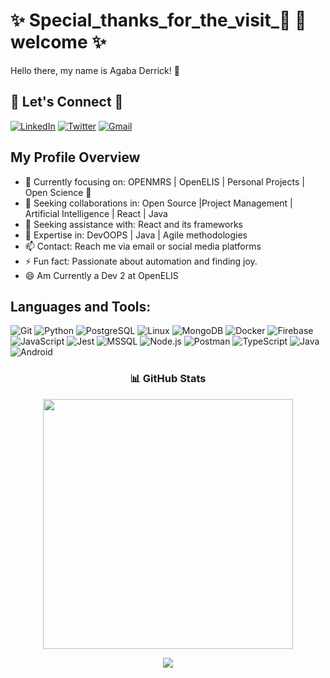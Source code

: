 # ✨ Special_thanks_for_the_visit_🌱 🌱 welcome ✨
Hello there, my name is Agaba Derrick! 👋

## 👯 Let's Connect 👯

[![LinkedIn](https://img.shields.io/badge/LinkedIn-Connect-blue)](https://www.linkedin.com/in/agaba-derrick-41b303221/)
[![Twitter](https://img.shields.io/badge/Twitter-Follow-blue)](https://twitter.com/djunior256)
[![Gmail](https://img.shields.io/badge/Gmail-Email-red)](mailto:agabaderrick18@gmail.com)

## My Profile Overview

- 🔭 Currently focusing on: OPENMRS | OpenELIS | Personal Projects | Open Science 🌱
- 👯 Seeking collaborations in: Open Source |Project Management | Artificial Intelligence | React | Java
- 🤔 Seeking assistance with: React and its frameworks
- 💬 Expertise in: DevOOPS | Java | Agile methodologies
- 📫 Contact: Reach me via email or social media platforms
- ⚡ Fun fact: Passionate about automation and finding joy.
- 😄 Am Currently a Dev 2 at OpenELIS 

## Languages and Tools:

![Git](https://img.shields.io/badge/-Git-F05032?logo=git&logoColor=white&style=plastic)
![Python](https://img.shields.io/badge/-Python-3776AB?logo=python&logoColor=white&style=plastic)
![PostgreSQL](https://img.shields.io/badge/-PostgreSQL-336791?logo=postgresql&logoColor=white&style=plastic)
![Linux](https://img.shields.io/badge/-Linux-FCC624?logo=linux&logoColor=black&style=plastic)
![MongoDB](https://img.shields.io/badge/-MongoDB-47A248?logo=mongodb&logoColor=white&style=plastic)
![Docker](https://img.shields.io/badge/-Docker-2496ED?logo=docker&logoColor=white&style=plastic)
![Firebase](https://img.shields.io/badge/-Firebase-FFCA28?logo=firebase&logoColor=black&style=plastic)
![JavaScript](https://img.shields.io/badge/-JavaScript-F7DF1E?logo=javascript&logoColor=black&style=plastic)
![Jest](https://img.shields.io/badge/-Jest-C21325?logo=jest&logoColor=white&style=plastic)
![MSSQL](https://img.shields.io/badge/-MSSQL-CC2927?logo=microsoft-sql-server&logoColor=white&style=plastic)
![Node.js](https://img.shields.io/badge/-Node.js-339933?logo=node.js&logoColor=white&style=plastic)
![Postman](https://img.shields.io/badge/-Postman-FF6C37?logo=postman&logoColor=white&style=plastic)
![TypeScript](https://img.shields.io/badge/-TypeScript-007ACC?logo=typescript&logoColor=white&style=plastic)
![Java](https://img.shields.io/badge/-Java-007396?logo=java&logoColor=white&style=plastic)
![Android](https://img.shields.io/badge/-Android-3DDC84?logo=android&logoColor=white&style=plastic)


<h3 align="center">📊 GitHub Stats</h3>

<p align="center">
  <img src="https://github-readme-stats.vercel.app/api?username=agaba-derrick&show_icons=true&count_private=true&theme=radical&hide_border=true" width="400" />
</p>

<p align="center">
  <img src="https://github-readme-stats.vercel.app/api/top-langs/?username=agaba-derrick&layout=compact&theme=radical&hide_border=true" />
</p>
